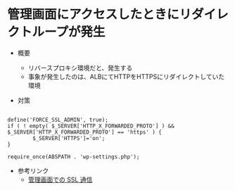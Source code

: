 
# 管理画面にアクセスしたときにリダイレクトループが発生

- 概要
  - リバースプロキシ環境だと、発生する
  - 事象が発生したのは、ALBにてHTTPをHTTPSにリダイレクトしていた環境

- 対策
```wp-config.php

define('FORCE_SSL_ADMIN', true);
if ( ! empty( $_SERVER['HTTP_X_FORWARDED_PROTO'] ) && $_SERVER['HTTP_X_FORWARDED_PROTO'] == 'https' ) {
        $_SERVER['HTTPS']='on';
}

require_once(ABSPATH . 'wp-settings.php');
```

- 参考リンク
  - [管理画面での SSL 通信](https://wpdocs.osdn.jp/%E7%AE%A1%E7%90%86%E7%94%BB%E9%9D%A2%E3%81%A7%E3%81%AE_SSL_%E9%80%9A%E4%BF%A1)